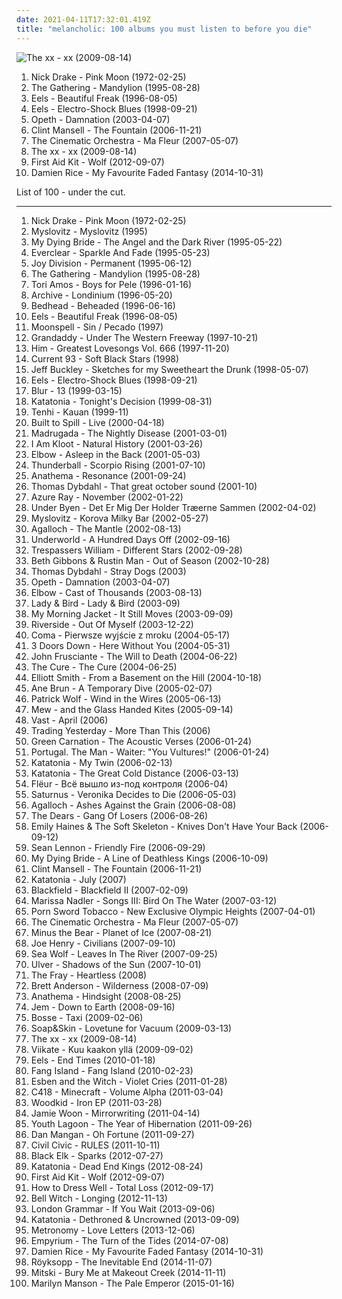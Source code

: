 ```yaml
---
date: 2021-04-11T17:32:01.419Z
title: "melancholic: 100 albums you must listen to before you die"
---
```

![The xx - xx (2009-08-14)](http://coverartarchive.org/release/2d9f9aac-1884-3939-a3b7-01437151e495/7167631451-500.jpg "The xx - xx (2009-08-14)")
<ol class="albums">
<li data-cover="http://coverartarchive.org/release/2a274c12-8785-351a-9155-1d6d2dfde21c/23137783404-500.jpg" data-tags="folk, singer-songwriter" role="button">Nick Drake - Pink Moon (1972-02-25)</li>
<li data-cover="https://img.discogs.com/mXmbUGbg8s-pnwDZnxsR5EARqq4=/fit-in/600x600/filters:strip_icc():format(jpeg):mode_rgb():quality(90)/discogs-images/R-4950111-1433873709-1968.jpeg.jpg" data-tags="gothic metal, progressive metal, atmospheric metal" role="button">The Gathering - Mandylion (1995-08-28)</li>
<li data-cover="http://coverartarchive.org/release/31c452b7-6fc4-39eb-9a0c-1f349328c745/11388472171-500.jpg" data-tags="alternative, rock, alternative rock, indie rock, 90s" role="button">Eels - Beautiful Freak (1996-08-05)</li>
<li data-cover="http://coverartarchive.org/release/18274d01-86aa-4f26-ab80-5526bd285d9b/5129179403-500.jpg" data-tags="90s, indie rock" role="button">Eels - Electro-Shock Blues (1998-09-21)</li>
<li data-cover="http://coverartarchive.org/release/3fe02bae-ffbc-3a1f-82b7-d7b338f78b71/6695442614-500.jpg" data-tags="progressive rock" role="button">Opeth - Damnation (2003-04-07)</li>
<li data-cover="http://coverartarchive.org/release/33abead4-3015-438f-9ea3-97f2cc5cb278/6074705469-500.jpg" data-tags="soundtrack" role="button">Clint Mansell - The Fountain (2006-11-21)</li>
<li data-cover="https://via.placeholder.com/450" data-tags="downtempo, chillout" role="button">The Cinematic Orchestra - Ma Fleur (2007-05-07)</li>
<li data-cover="http://coverartarchive.org/release/2d9f9aac-1884-3939-a3b7-01437151e495/7167631451-500.jpg" data-tags="indie" role="button">The xx - xx (2009-08-14)</li>
<li data-cover="http://coverartarchive.org/release/8bd613e5-a2c5-4852-80c1-b45a0ea9232e/10917447319-500.jpg" data-tags="chillout, female vocalists, melancholic, celtic, native americans" role="button">First Aid Kit - Wolf (2012-09-07)</li>
<li data-cover="http://coverartarchive.org/release/a5bb7a1b-f162-44a0-b833-69fb8bf13125/8706849113-500.jpg" data-tags="folk, acoustic, indie folk" role="button">Damien Rice - My Favourite Faded Fantasy (2014-10-31)</li>
</ol>
List of 100 - under the cut.
<!-- more -->

_________________

<ol class="albums">
<li data-cover="http://coverartarchive.org/release/2a274c12-8785-351a-9155-1d6d2dfde21c/23137783404-500.jpg" data-tags="folk, singer-songwriter" role="button">
Nick Drake - Pink Moon (1972-02-25)
</li>
<li data-cover="https://img.discogs.com/ixHEMNqFvofVjMAVVI6OV-z3zvg=/fit-in/410x410/filters:strip_icc():format(jpeg):mode_rgb():quality(90)/discogs-images/R-920331-1521923537-6695.jpeg.jpg" data-tags="rock, alternative rock, polish" role="button">
Myslovitz - Myslovitz (1995)
</li>
<li data-cover="http://coverartarchive.org/release/26ed17a4-e022-4abc-a11f-23437715f4f8/15399938306-500.jpg" data-tags="doom metal" role="button">
My Dying Bride - The Angel and the Dark River (1995-05-22)
</li>
<li data-cover="https://img.discogs.com/ET7Yy8_knfXR_aToSfd-_4mULc8=/fit-in/600x600/filters:strip_icc():format(jpeg):mode_rgb():quality(90)/discogs-images/R-1750670-1333630000.jpeg.jpg" data-tags="alternative rock, 90s, rock" role="button">
Everclear - Sparkle And Fade (1995-05-23)
</li>
<li data-cover="http://coverartarchive.org/release/d7c9e8c6-b057-4f48-b04e-c460ec924eff/11920495341-500.jpg" data-tags="post-punk" role="button">
Joy Division - Permanent (1995-06-12)
</li>
<li data-cover="https://img.discogs.com/mXmbUGbg8s-pnwDZnxsR5EARqq4=/fit-in/600x600/filters:strip_icc():format(jpeg):mode_rgb():quality(90)/discogs-images/R-4950111-1433873709-1968.jpeg.jpg" data-tags="gothic metal, progressive metal, atmospheric metal" role="button">
The Gathering - Mandylion (1995-08-28)
</li>
<li data-cover="http://coverartarchive.org/release/4cd43e6e-df96-3546-8343-870035e5eaf6/21952897279-500.jpg" data-tags="alternative, piano, female vocalists" role="button">
Tori Amos - Boys for Pele (1996-01-16)
</li>
<li data-cover="http://coverartarchive.org/release/92170779-0baf-31f4-930d-8213c7462eac/3435477482-500.jpg" data-tags="trip-hop" role="button">
Archive - Londinium (1996-05-20)
</li>
<li data-cover="https://img.discogs.com/qI9SLlbFVgYmnsapkiiLXKanA8g=/fit-in/600x592/filters:strip_icc():format(jpeg):mode_rgb():quality(90)/discogs-images/R-559499-1298780594.jpeg.jpg" data-tags="indie rock, slowcore" role="button">
Bedhead - Beheaded (1996-06-16)
</li>
<li data-cover="http://coverartarchive.org/release/31c452b7-6fc4-39eb-9a0c-1f349328c745/11388472171-500.jpg" data-tags="alternative, rock, alternative rock, indie rock, 90s" role="button">
Eels - Beautiful Freak (1996-08-05)
</li>
<li data-cover="http://coverartarchive.org/release/d5188c17-b8a6-32ed-9c2c-32f0404f20a8/13522514205-500.jpg" data-tags="gothic metal" role="button">
Moonspell - Sin / Pecado (1997)
</li>
<li data-cover="http://coverartarchive.org/release/a7f89d02-9f8c-40f5-adc7-9b63631bc464/13321854605-500.jpg" data-tags="indie, indie rock, 90s" role="button">
Grandaddy - Under The Western Freeway (1997-10-21)
</li>
<li data-cover="https://img.discogs.com/5p0bYzMxbO-g0FixydX4t22HKkI=/fit-in/600x492/filters:strip_icc():format(jpeg):mode_rgb():quality(90)/discogs-images/R-4736214-1435140831-9496.jpeg.jpg" data-tags="love metal, gothic rock" role="button">
Him - Greatest Lovesongs Vol. 666 (1997-11-20)
</li>
<li data-cover="http://coverartarchive.org/release/ce037097-b68d-4bbb-8d17-476fc82ebde3/3613013207-500.jpg" data-tags="piano, melancholic" role="button">
Current 93 - Soft Black Stars (1998)
</li>
<li data-cover="https://img.discogs.com/CbVuh-CQJmkzYnbLiyuvqYfrFew=/fit-in/600x600/filters:strip_icc():format(jpeg):mode_rgb():quality(90)/discogs-images/R-2513116-1362379308-9396.jpeg.jpg" data-tags="rock, 90s, alternative rock, jeff buckley" role="button">
Jeff Buckley - Sketches for my Sweetheart the Drunk (1998-05-07)
</li>
<li data-cover="http://coverartarchive.org/release/18274d01-86aa-4f26-ab80-5526bd285d9b/5129179403-500.jpg" data-tags="90s, indie rock" role="button">
Eels - Electro-Shock Blues (1998-09-21)
</li>
<li data-cover="http://coverartarchive.org/release/16a2fa8b-480e-3d58-8c42-684b9bec1493/7940071006-500.jpg" data-tags="britpop" role="button">
Blur - 13 (1999-03-15)
</li>
<li data-cover="http://coverartarchive.org/release/e0ff9610-23ad-4f33-b710-c28242482545/3596965456-500.jpg" data-tags="doom metal, depressive rock" role="button">
Katatonia - Tonight's Decision (1999-08-31)
</li>
<li data-cover="https://img.discogs.com/O6kMQiGCpQQW-BPjZvJsMsNmKiY=/fit-in/600x600/filters:strip_icc():format(jpeg):mode_rgb():quality(90)/discogs-images/R-612679-1138414798.jpeg.jpg" data-tags="neofolk, folk" role="button">
Tenhi - Kauan (1999-11)
</li>
<li data-cover="http://coverartarchive.org/release/8eb5fba9-e6fe-46db-8ff4-1ab77e1096f4/7940771884-500.jpg" data-tags="indie, rock" role="button">
Built to Spill - Live (2000-04-18)
</li>
<li data-cover="https://img.discogs.com/UDZrNF9Ghkhkytjr6J7tausOntY=/fit-in/599x600/filters:strip_icc():format(jpeg):mode_rgb():quality(90)/discogs-images/R-2231152-1271200353.jpeg.jpg" data-tags="norwegian" role="button">
Madrugada - The Nightly Disease (2001-03-01)
</li>
<li data-cover="https://img.discogs.com/7655BmIE8jhSOL2in2s1HL3xOFU=/fit-in/600x582/filters:strip_icc():format(jpeg):mode_rgb():quality(90)/discogs-images/R-855979-1464963461-9129.jpeg.jpg" data-tags="british" role="button">
I Am Kloot - Natural History (2001-03-26)
</li>
<li data-cover="https://via.placeholder.com/450" data-tags="alternative" role="button">
Elbow - Asleep in the Back (2001-05-03)
</li>
<li data-cover="http://coverartarchive.org/release/d45df9d7-7f2d-49bb-9a5c-543f44112f6d/8188829362-500.jpg" data-tags="lounge, electronic, downtempo" role="button">
Thunderball - Scorpio Rising (2001-07-10)
</li>
<li data-cover="https://img.discogs.com/zE1g7EfR92bN-uRdWuFEdTw8lvQ=/fit-in/600x960/filters:strip_icc():format(jpeg):mode_rgb():quality(90)/discogs-images/R-3695431-1552089588-2064.jpeg.jpg" data-tags="melancholic" role="button">
Anathema - Resonance (2001-09-24)
</li>
<li data-cover="http://coverartarchive.org/release/ad3244de-1c41-4eb2-a090-7ac797ed4b0a/20032202540-500.jpg" data-tags="melancholic, autumn, favorites ever, skiver, albums 2, maarts, bobjebus16 owns this, dice-throw: six, go get it" role="button">
Thomas Dybdahl - That great october sound (2001-10)
</li>
<li data-cover="https://img.discogs.com/47xuNForVmL8VhFijNcP3PhgP6U=/fit-in/600x594/filters:strip_icc():format(jpeg):mode_rgb():quality(90)/discogs-images/R-716025-1493787625-5590.jpeg.jpg" data-tags="female vocalists" role="button">
Azure Ray - November (2002-01-22)
</li>
<li data-cover="https://img.discogs.com/vjoFP7533NvxoiqRLRF_M0EQMSM=/fit-in/450x406/filters:strip_icc():format(jpeg):mode_rgb():quality(90)/discogs-images/R-346802-1597440907-5385.jpeg.jpg" data-tags="post-rock, danish post-rock" role="button">
Under Byen - Det Er Mig Der Holder Træerne Sammen (2002-04-02)
</li>
<li data-cover="http://coverartarchive.org/release/a537debd-0c0d-4c63-8c4f-04031dc48adc/4707626371-500.jpg" data-tags="rock, alternative rock, polish" role="button">
Myslovitz - Korova Milky Bar (2002-05-27)
</li>
<li data-cover="http://coverartarchive.org/release/7ac99528-77a9-3624-84b7-3400f6f56e47/22056699402-500.jpg" data-tags="folk metal, doom metal" role="button">
Agalloch - The Mantle (2002-08-13)
</li>
<li data-cover="http://coverartarchive.org/release/7c35ff51-e81a-4ccc-888f-9b27c5f558f0/1630166366-500.jpg" data-tags="electronic, techno" role="button">
Underworld - A Hundred Days Off (2002-09-16)
</li>
<li data-cover="http://coverartarchive.org/release/2a9d5a0a-d699-4a6b-9418-e3e9aff9a64b/3452268315-500.jpg" data-tags="dream pop, shoegaze" role="button">
Trespassers William - Different Stars (2002-09-28)
</li>
<li data-cover="http://coverartarchive.org/release/d6dfec82-bdcc-4e05-9d8e-7666f9e74c0b/14023327941-500.jpg" data-tags="female vocalists, trip-hop" role="button">
Beth Gibbons & Rustin Man - Out of Season (2002-10-28)
</li>
<li data-cover="http://coverartarchive.org/release/79e7d819-e3fc-4df0-89ff-4bb732b443c1/20839334016-500.jpg" data-tags="norwegian, scandinavian, melancholic, autumn, favorites ever, skiver, albums 2, maarts, music to drink slowly" role="button">
Thomas Dybdahl - Stray Dogs (2003)
</li>
<li data-cover="http://coverartarchive.org/release/3fe02bae-ffbc-3a1f-82b7-d7b338f78b71/6695442614-500.jpg" data-tags="progressive rock" role="button">
Opeth - Damnation (2003-04-07)
</li>
<li data-cover="http://coverartarchive.org/release/85e506c2-e6d6-4d06-8490-160ed6fdd337/26004122565-500.jpg" data-tags="indie" role="button">
Elbow - Cast of Thousands (2003-08-13)
</li>
<li data-cover="https://via.placeholder.com/450" data-tags="70s, indie rock, dreamy, melancholic, lullaby, underappreciated, a, music for sleepless nights, the best of 2003, rozne takie sobie lubie, soft silly music, spokojnie tu jest, poznac to musze bardziej, painting inspirations" role="button">
Lady & Bird - Lady & Bird (2003-09)
</li>
<li data-cover="https://img.discogs.com/VJB1rFlOG6ZH8Uq_T0r9BxdfUTQ=/fit-in/600x595/filters:strip_icc():format(jpeg):mode_rgb():quality(90)/discogs-images/R-7107450-1433888454-3100.jpeg.jpg" data-tags="2003, rock" role="button">
My Morning Jacket - It Still Moves (2003-09-09)
</li>
<li data-cover="http://coverartarchive.org/release/bef6b0e4-2b92-43ce-bd2d-85b60b0f95a8/18840461906-500.jpg" data-tags="progressive rock" role="button">
Riverside - Out Of Myself (2003-12-22)
</li>
<li data-cover="http://coverartarchive.org/release/7f63e549-0273-406f-ab87-664b8d36a09b/4223291990-500.jpg" data-tags="rock, polish" role="button">
Coma - Pierwsze wyjście z mroku (2004-05-17)
</li>
<li data-cover="http://coverartarchive.org/release/6f63a705-2e3d-451c-a8e9-0ae7025f9055/12844808386-500.jpg" data-tags="hard rock" role="button">
3 Doors Down - Here Without You (2004-05-31)
</li>
<li data-cover="https://img.discogs.com/z2S_5gHnOplgRW32RtYNqoGmf-g=/fit-in/250x250/filters:strip_icc():format(jpeg):mode_rgb():quality(90)/discogs-images/R-4188253-1358358245-1790.jpeg.jpg" data-tags="alternative" role="button">
John Frusciante - The Will to Death (2004-06-22)
</li>
<li data-cover="http://coverartarchive.org/release/25e2716b-2c65-3ef8-b4ff-afc96570347d/7947383918-500.jpg" data-tags="post-punk, rock, alternative" role="button">
The Cure - The Cure (2004-06-25)
</li>
<li data-cover="http://coverartarchive.org/release/f01097d5-8a73-3585-8c62-3831a3bd0db6/16096949332-500.jpg" data-tags="singer-songwriter, indie" role="button">
Elliott Smith - From a Basement on the Hill (2004-10-18)
</li>
<li data-cover="http://coverartarchive.org/release/912971e6-7c55-447c-bd99-42033294eef3/9479740370-500.jpg" data-tags="folk, norwegian" role="button">
Ane Brun - A Temporary Dive (2005-02-07)
</li>
<li data-cover="https://via.placeholder.com/450" data-tags="indie, singer-songwriter, british" role="button">
Patrick Wolf - Wind in the Wires (2005-06-13)
</li>
<li data-cover="http://coverartarchive.org/release/d8e64927-2ed5-38b7-82c6-3f02ce624598/22167976638-500.jpg" data-tags="indie, indie rock" role="button">
Mew - and the Glass Handed Kites (2005-09-14)
</li>
<li data-cover="https://img.discogs.com/WQn2cpL4zNEFDiqpIl3THsqpo7M=/fit-in/600x587/filters:strip_icc():format(jpeg):mode_rgb():quality(90)/discogs-images/R-111685-1497248873-3493.jpeg.jpg" data-tags="alternative, melancholic" role="button">
Vast - April (2006)
</li>
<li data-cover="http://coverartarchive.org/release/780d907d-ff5b-4738-b6a4-dac0b70f759a/6046958479-500.jpg" data-tags="rock, alternative, alternative rock, acoustic" role="button">
Trading Yesterday - More Than This (2006)
</li>
<li data-cover="http://coverartarchive.org/release/7df49ccd-3a84-4424-8ffa-07f660ba4865/10866678503-500.jpg" data-tags="acoustic, progressive rock" role="button">
Green Carnation - The Acoustic Verses (2006-01-24)
</li>
<li data-cover="https://img.discogs.com/6nuwcGMaAmQDKLnqV-m5Vi0QVpQ=/fit-in/600x593/filters:strip_icc():format(jpeg):mode_rgb():quality(90)/discogs-images/R-748314-1452143673-5932.jpeg.jpg" data-tags="indie, experimental, indie rock" role="button">
Portugal. The Man - Waiter: "You Vultures!" (2006-01-24)
</li>
<li data-cover="http://coverartarchive.org/release/59a63985-bc68-4823-a1fc-825a2fb6400f/3605791980-500.jpg" data-tags="doom metal" role="button">
Katatonia - My Twin (2006-02-13)
</li>
<li data-cover="https://img.discogs.com/Wt7pTVZhLSxj2iE59N8os6Pdt8U=/fit-in/600x600/filters:strip_icc():format(jpeg):mode_rgb():quality(90)/discogs-images/R-2944076-1467306082-9527.jpeg.jpg" data-tags="doom metal, progressive metal" role="button">
Katatonia - The Great Cold Distance (2006-03-13)
</li>
<li data-cover="http://coverartarchive.org/release/ab7ebe88-c495-4a44-808b-61f89e7ad3f7/9100597320-500.jpg" data-tags="cardiowave" role="button">
Flëur - Всё вышло из-под контроля (2006-04)
</li>
<li data-cover="http://coverartarchive.org/release/0c59bf53-49ca-3920-a021-779dd2ce1c71/1463498207-500.jpg" data-tags="doom metal" role="button">
Saturnus - Veronika Decides to Die (2006-05-03)
</li>
<li data-cover="http://coverartarchive.org/release/b943e89a-2ae7-4cce-940a-c434c4f068cf/19071273840-500.jpg" data-tags="doom metal, folk metal, progressive metal" role="button">
Agalloch - Ashes Against the Grain (2006-08-08)
</li>
<li data-cover="https://via.placeholder.com/450" data-tags="broken social scene and friends" role="button">
The Dears - Gang Of Losers (2006-08-26)
</li>
<li data-cover="https://img.discogs.com/UtBi7t1DXERRrdvkcTSdW3nD98A=/fit-in/600x600/filters:strip_icc():format(jpeg):mode_rgb():quality(90)/discogs-images/R-792756-1325069657.jpeg.jpg" data-tags="indie, female vocalists, piano" role="button">
Emily Haines & The Soft Skeleton - Knives Don't Have Your Back (2006-09-12)
</li>
<li data-cover="http://coverartarchive.org/release/15b27147-3460-4cc2-992d-e4cdad2b3f4a/13608817751-500.jpg" data-tags="indie, rock" role="button">
Sean Lennon - Friendly Fire (2006-09-29)
</li>
<li data-cover="http://coverartarchive.org/release/1159bfa6-1240-3e8f-84e7-e06085d88b7c/1122226386-500.jpg" data-tags="doom metal" role="button">
My Dying Bride - A Line of Deathless Kings (2006-10-09)
</li>
<li data-cover="http://coverartarchive.org/release/33abead4-3015-438f-9ea3-97f2cc5cb278/6074705469-500.jpg" data-tags="soundtrack" role="button">
Clint Mansell - The Fountain (2006-11-21)
</li>
<li data-cover="http://coverartarchive.org/release/2706bfa3-5f2b-44c8-ae98-1fff4f2e079a/3605823968-500.jpg" data-tags="doom metal" role="button">
Katatonia - July (2007)
</li>
<li data-cover="http://coverartarchive.org/release/3412f681-acd0-414f-8435-45a995deb318/2331822335-500.jpg" data-tags="progressive rock" role="button">
Blackfield - Blackfield II (2007-02-09)
</li>
<li data-cover="http://coverartarchive.org/release/6612f329-7d59-4578-8128-c2a2ec86565c/8703131155-500.jpg" data-tags="folk" role="button">
Marissa Nadler - Songs III: Bird On The Water (2007-03-12)
</li>
<li data-cover="http://coverartarchive.org/release/f5a18cca-3f4d-4bd4-adb4-e487716a0d2c/1696124266-500.jpg" data-tags="melancholic" role="button">
Porn Sword Tobacco - New Exclusive Olympic Heights (2007-04-01)
</li>
<li data-cover="https://via.placeholder.com/450" data-tags="downtempo, chillout" role="button">
The Cinematic Orchestra - Ma Fleur (2007-05-07)
</li>
<li data-cover="http://coverartarchive.org/release/e3c0a8ce-6f8f-4aa2-9db0-f0a9a44504d8/2103706278-500.jpg" data-tags="indie rock, indie, mellow" role="button">
Minus the Bear - Planet of Ice (2007-08-21)
</li>
<li data-cover="http://coverartarchive.org/release/f7bd02b9-dc1a-334f-a092-a26bacaa553f/20877800028-500.jpg" data-tags="alternative, folk, melancholic, blues rock, 00s, anti-, carpet crawler, photobyas: back in time, herfstcd 2007, sawtheangel" role="button">
Joe Henry - Civilians (2007-09-10)
</li>
<li data-cover="http://coverartarchive.org/release/1f535139-1a00-4da7-89cc-94cb50ceb44d/3886056504-500.jpg" data-tags="indie folk, indie, indie rock, singer-songwriter, autumn" role="button">
Sea Wolf - Leaves In The River (2007-09-25)
</li>
<li data-cover="http://coverartarchive.org/release/91f242ac-7e10-372e-9a51-2deace4a2f04/9227664763-500.jpg" data-tags="ambient" role="button">
Ulver - Shadows of the Sun (2007-10-01)
</li>
<li data-cover="http://coverartarchive.org/release/b6b1f327-e013-4386-9e0b-ea78b8adb6d9/11664700714-500.jpg" data-tags="cover, fucking awesome" role="button">
The Fray - Heartless (2008)
</li>
<li data-cover="https://img.discogs.com/M3cz_kiuEaWMXDBdpl2-4ROYNu8=/fit-in/500x500/filters:strip_icc():format(jpeg):mode_rgb():quality(90)/discogs-images/R-1548529-1227583537.jpeg.jpg" data-tags="singer-songwriter, melancholic" role="button">
Brett Anderson - Wilderness (2008-07-09)
</li>
<li data-cover="http://coverartarchive.org/release/c0c588fc-5669-4b8f-b25c-560111e0bbba/5284367213-500.jpg" data-tags="acoustic, progressive rock" role="button">
Anathema - Hindsight (2008-08-25)
</li>
<li data-cover="http://coverartarchive.org/release/84ebfb84-ef67-429a-abcf-ed356cf1f9bb/17209999101-500.jpg" data-tags="female vocalists, jem" role="button">
Jem - Down to Earth (2008-09-16)
</li>
<li data-cover="https://via.placeholder.com/450" data-tags="melancholic, heartache music" role="button">
Bosse - Taxi (2009-02-06)
</li>
<li data-cover="https://img.discogs.com/5ULMdii6V1Px_WEq_Gnq-FYTwV4=/fit-in/500x500/filters:strip_icc():format(jpeg):mode_rgb():quality(90)/discogs-images/R-1690134-1266618713.jpeg.jpg" data-tags="piano" role="button">
Soap&Skin - Lovetune for Vacuum (2009-03-13)
</li>
<li data-cover="http://coverartarchive.org/release/2d9f9aac-1884-3939-a3b7-01437151e495/7167631451-500.jpg" data-tags="indie" role="button">
The xx - xx (2009-08-14)
</li>
<li data-cover="http://coverartarchive.org/release/0a5c4ed5-790f-4dd5-ab46-e7bdd48d2231/6910491036-500.jpg" data-tags="rock, hard rock, finnish, folk rock, melancholic" role="button">
Viikate - Kuu kaakon yllä (2009-09-02)
</li>
<li data-cover="https://img.discogs.com/Cch9xq_xdq47XQEUgMJ3X_476Ns=/fit-in/600x538/filters:strip_icc():format(jpeg):mode_rgb():quality(90)/discogs-images/R-3616085-1337508814-3772.jpeg.jpg" data-tags="indie, rock" role="button">
Eels - End Times (2010-01-18)
</li>
<li data-cover="http://coverartarchive.org/release/593a917a-9f7e-46ea-bf2f-10a6f34fadb4/13513416639-500.jpg" data-tags="indie rock" role="button">
Fang Island - Fang Island (2010-02-23)
</li>
<li data-cover="https://img.discogs.com/gaz7LHYkMGoIRXacf1Ca88ZK8jc=/fit-in/500x500/filters:strip_icc():format(jpeg):mode_rgb():quality(90)/discogs-images/R-2640403-1408907284-4682.jpeg.jpg" data-tags="experimental" role="button">
Esben and the Witch - Violet Cries (2011-01-28)
</li>
<li data-cover="http://coverartarchive.org/release/5e396e48-5bc1-4d28-ab34-ee77dc534fed/22120675980-500.jpg" data-tags="ambient" role="button">
C418 - Minecraft - Volume Alpha (2011-03-04)
</li>
<li data-cover="http://coverartarchive.org/release/33a8f17b-10c0-40f3-8a6c-3711b0bceda0/2926396596-500.jpg" data-tags="indie folk" role="button">
Woodkid - Iron EP (2011-03-28)
</li>
<li data-cover="http://coverartarchive.org/release/8164140b-6d5f-3a69-a19a-6785446191e9/852058673-500.jpg" data-tags="soul" role="button">
Jamie Woon - Mirrorwriting (2011-04-14)
</li>
<li data-cover="https://img.discogs.com/-BR4yY32Gdk7o4SF5Ha0Wvj9gp0=/fit-in/600x600/filters:strip_icc():format(jpeg):mode_rgb():quality(90)/discogs-images/R-3020807-1318528929.jpeg.jpg" data-tags="dream pop" role="button">
Youth Lagoon - The Year of Hibernation (2011-09-26)
</li>
<li data-cover="http://coverartarchive.org/release/b4cfc997-a4d0-4703-8058-9ffef127d537/16424727978-500.jpg" data-tags="singer-songwriter, canadian, melancholic, lieblingslied, play on words, lieblingssongs, webrecced" role="button">
Dan Mangan - Oh Fortune (2011-09-27)
</li>
<li data-cover="http://coverartarchive.org/release/1b4c106c-2225-4bf9-9d24-0052683ca46d/16279386968-500.jpg" data-tags="noise, experimental, noise rock, melancholic, dance rock" role="button">
Civil Civic - RULES (2011-10-11)
</li>
<li data-cover="http://coverartarchive.org/release/09391b51-7c9d-44b2-8e86-03fe36ba71ed/13775637323-500.jpg" data-tags="ambient, piano, atmospheric, melancholic, modern classical, dream music" role="button">
Black Elk - Sparks (2012-07-27)
</li>
<li data-cover="https://img.discogs.com/tIimVFMULvKyuIKochjtHXqLoe0=/fit-in/600x600/filters:strip_icc():format(jpeg):mode_rgb():quality(90)/discogs-images/R-5365105-1437323125-4460.jpeg.jpg" data-tags="progressive metal, doom metal, depressive rock, shitty pussywhipped gothfag metal" role="button">
Katatonia - Dead End Kings (2012-08-24)
</li>
<li data-cover="http://coverartarchive.org/release/8bd613e5-a2c5-4852-80c1-b45a0ea9232e/10917447319-500.jpg" data-tags="chillout, female vocalists, melancholic, celtic, native americans" role="button">
First Aid Kit - Wolf (2012-09-07)
</li>
<li data-cover="http://coverartarchive.org/release/dc277a4e-10de-4693-a8e4-6e657a056cda/28396159564-500.jpg" data-tags="alternative rnb" role="button">
How to Dress Well - Total Loss (2012-09-17)
</li>
<li data-cover="http://coverartarchive.org/release/bc63c33a-713c-4611-8267-e8c870465397/13043293929-500.jpg" data-tags="doom, funeral doom" role="button">
Bell Witch - Longing (2012-11-13)
</li>
<li data-cover="http://coverartarchive.org/release/915f9487-03ba-49fb-84fe-1ff4cb5d5ece/5098039469-500.jpg" data-tags="indie pop" role="button">
London Grammar - If You Wait (2013-09-06)
</li>
<li data-cover="http://coverartarchive.org/release/e18b4d96-b288-490f-b087-973ec227a60f/24950248516-500.jpg" data-tags="acoustic" role="button">
Katatonia - Dethroned & Uncrowned (2013-09-09)
</li>
<li data-cover="http://coverartarchive.org/release/5adeb0cd-f15c-447c-82a4-2d6fb5279436/6728311268-500.jpg" data-tags="indie pop, british" role="button">
Metronomy - Love Letters (2013-12-06)
</li>
<li data-cover="http://coverartarchive.org/release/6047d3d4-0a51-4f74-bc62-b50b49cb62eb/7815371122-500.jpg" data-tags="doom metal, melancholic" role="button">
Empyrium - The Turn of the Tides (2014-07-08)
</li>
<li data-cover="http://coverartarchive.org/release/a5bb7a1b-f162-44a0-b833-69fb8bf13125/8706849113-500.jpg" data-tags="folk, acoustic, indie folk" role="button">
Damien Rice - My Favourite Faded Fantasy (2014-10-31)
</li>
<li data-cover="http://coverartarchive.org/release/7704bdf5-5fcd-4f80-a759-30fba880bfe6/8762633349-500.jpg" data-tags="electronic, downtempo" role="button">
Röyksopp - The Inevitable End (2014-11-07)
</li>
<li data-cover="http://coverartarchive.org/release/283133d8-a904-4b45-992e-3d286e93de06/8951746002-500.jpg" data-tags="indie rock" role="button">
Mitski - Bury Me at Makeout Creek (2014-11-11)
</li>
<li data-cover="http://coverartarchive.org/release/2fe0a7ce-6876-44a6-b966-6f5fe466473b/9837934274-500.jpg" data-tags="alternative rock, hard rock, rock, blues rock" role="button">
Marilyn Manson - The Pale Emperor (2015-01-16)
</li>
</ol>